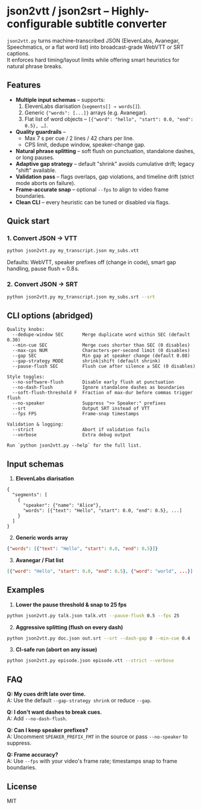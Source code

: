 # json2vtt / json2srt – Highly-configurable subtitle converter

`json2vtt.py` turns machine-transcribed JSON (ElevenLabs, Avanegar, Speechmatics, or a flat word list) into broadcast-grade WebVTT or SRT captions.  
It enforces hard timing/layout limits while offering smart heuristics for natural phrase breaks.

## Features

* **Multiple input schemas** – supports:
  1. ElevenLabs diarisation (`segments[] → words[]`).
  2. Generic `{"words": [...]}` arrays (e.g. Avanegar).
  3. Flat list of word objects – `[{"word": "hello", "start": 0.0, "end": 0.5}, …]`.
* **Quality guardrails** –
  * Max 7 s per cue / 2 lines / 42 chars per line.
  * CPS limit, dedupe window, speaker-change gap.
* **Natural phrase splitting** – soft flush on punctuation, standalone dashes, or long pauses.
* **Adaptive gap strategy** – default "shrink" avoids cumulative drift; legacy "shift" available.
* **Validation pass** – flags overlaps, gap violations, and timeline drift (strict mode aborts on failure).
* **Frame-accurate snap** – optional `--fps` to align to video frame boundaries.
* **Clean CLI** – every heuristic can be tuned or disabled via flags.

## Quick start

### 1. Convert JSON → VTT
```bash
python json2vtt.py my_transcript.json my_subs.vtt
```
Defaults: WebVTT, speaker prefixes off (change in code), smart gap handling, pause flush = 0.8 s.

### 2. Convert JSON → SRT
```bash
python json2vtt.py my_transcript.json my_subs.srt --srt
```


## CLI options (abridged)
```
Quality knobs:
  --dedupe-window SEC       Merge duplicate word within SEC (default 0.30)
  --min-cue SEC             Merge cues shorter than SEC (0 disables)
  --max-cps NUM             Characters-per-second limit (0 disables)
  --gap SEC                 Min gap at speaker change (default 0.08)
  --gap-strategy MODE       shrink|shift (default shrink)
  --pause-flush SEC         Flush cue after silence ≥ SEC (0 disables)

Style toggles:
  --no-software-flush       Disable early flush at punctuation
  --no-dash-flush           Ignore standalone dashes as boundaries
  --soft-flush-threshold F  Fraction of max-dur before commas trigger flush
  --no-speaker              Suppress ">> Speaker:" prefixes
  --srt                     Output SRT instead of VTT
  --fps FPS                 Frame-snap timestamps

Validation & logging:
  --strict                  Abort if validation fails
  --verbose                 Extra debug output

Run `python json2vtt.py --help` for the full list.
```


## Input schemas

1. **ElevenLabs diarisation**
```json5
{
  "segments": [
    {
      "speaker": {"name": "Alice"},
      "words": [{"text": "Hello", "start": 0.0, "end": 0.5}, ...]
    }
  ]
}
```
2. **Generic words array**
```json
{"words": [{"text": "Hello", "start": 0.0, "end": 0.5}]}
```
3. **Avanegar / Flat list**
```json
[{"word": "Hello", "start": 0.0, "end": 0.5}, {"word": "world", ...}]
```


## Examples

1. **Lower the pause threshold & snap to 25 fps**
```bash
python json2vtt.py talk.json talk.vtt --pause-flush 0.5 --fps 25
```

2. **Aggressive splitting (flush on every dash)**
```bash
python json2vtt.py doc.json out.srt --srt --dash-gap 0 --min-cue 0.4
```

3. **CI-safe run (abort on any issue)**
```bash
python json2vtt.py episode.json episode.vtt --strict --verbose
```

## FAQ

**Q: My cues drift late over time.**  
A: Use the default `--gap-strategy shrink` or reduce `--gap`.

**Q: I don't want dashes to break cues.**  
A: Add `--no-dash-flush`.

**Q: Can I keep speaker prefixes?**  
A: Uncomment `SPEAKER_PREFIX_FMT` in the source or pass `--no-speaker` to suppress.

**Q: Frame accuracy?**  
A: Use `--fps` with your video's frame rate; timestamps snap to frame boundaries.

## License
MIT 
